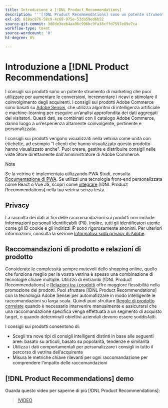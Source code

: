 ```yaml
---
title: Introduzione a [!DNL Product Recommendations]
description: '''[!DNL Product Recommendations] sono un potente strumento di marketing che puoi utilizzare per aumentare le conversioni, incrementare i ricavi e stimolare l''impegno degli acquirenti."'
exl-id: 818ac876-58c9-4c68-975e-53da59ed6b52
source-git-commit: 3d0de3eeb4aa96c996bc9fa38cffd7597e89e7ca
workflow-type: tm+mt
source-wordcount: '0'
ht-degree: 0%

---
```


# Introduzione a [!DNL Product Recommendations]

I consigli sui prodotti sono un potente strumento di marketing che puoi utilizzare per aumentare le conversioni, incrementare i ricavi e stimolare il coinvolgimento degli acquirenti. I consigli sui prodotti Adobe Commerce sono basati su [Adobe Sensei](https://www.adobe.com/sensei.html), che utilizza algoritmi di intelligenza artificiale e machine-learning per eseguire un’analisi approfondita dei dati aggregati dei visitatori. Questi dati, se combinati con il catalogo Adobe Commerce, danno luogo a un’esperienza altamente coinvolgente, pertinente e personalizzata.

I consigli sui prodotti vengono visualizzati nella vetrina come unità con etichette, ad esempio &quot;I clienti che hanno visualizzato questo prodotto hanno visualizzato anche&quot;. Puoi creare, gestire e distribuire consigli nelle viste Store direttamente dall&#39;amministratore di Adobe Commerce.

>[!NOTE]
>
> Se la vetrina è implementata utilizzando PWA Studi, consulta [Documentazione di PWA](https://developer.adobe.com/commerce/pwa-studio/integrations/product-recommendations/). Se utilizzi una tecnologia front-end personalizzata come React o Vue JS, scopri come [integrare](headless.md) [!DNL Product Recommendations] nella tua vetrina senza testa.

## Privacy

La raccolta dei dati ai fini delle raccomandazioni sui prodotti non include informazioni personali identificabili (PII). Inoltre, tutti gli identificatori utente come gli ID cookie e gli indirizzi IP sono rigorosamente anonimi. Per ulteriori informazioni, consulta la sezione [Informativa sulla privacy di Adobe](https://www.adobe.com/privacy/policy.html).

## Raccomandazioni di prodotto e relazioni di prodotto

Considerate le complessità sempre mutevoli dello shopping online, quello che funziona meglio per la vostra vetrina è spesso una combinazione di tecnologie chiave multiple. Utilizzo di entrambi [!DNL Product Recommendations] e [Relazioni tra i prodotti](https://experienceleague.adobe.com/docs/commerce-admin/marketing/promotions/product-relationships/product-relationships.html) offre maggiore flessibilità nella promozione dei prodotti. Puoi sfruttare [!DNL Product Recommendations] con la tecnologia Adobe Sensei per automatizzare in modo intelligente le raccomandazioni su larga scala. Quindi puoi sfruttare [Regole di prodotto correlate](https://experienceleague.adobe.com/docs/commerce-admin/marketing/promotions/product-relationships/product-related-rules.html) quando è necessario intervenire manualmente e assicurarsi che una raccomandazione specifica venga effettuata a un segmento di acquisto target, o quando determinati obiettivi aziendali devono essere soddisfatti.

I consigli sui prodotti consentono di:

- Scegli tra nove tipi di consigli intelligenti distinti in base alle seguenti aree: basato su articoli, basato su popolarità, tendenze e similarità
- Utilizza i dati comportamentali per personalizzare i consigli in tutto il percorso di vetrina dell’acquirente
- Misura le metriche chiave rilevanti per ogni raccomandazione per comprendere l’impatto delle raccomandazioni

## [!DNL Product Recommendations] demo

Guarda questo video per saperne di più [!DNL Product Recommendations]:

>[!VIDEO](https://video.tv.adobe.com/v/343991?quality=12)
